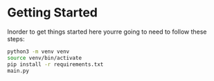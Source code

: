 # Getting Started 

Inorder to get things started here yourre going to need to follow these steps:

```bash 
python3 -m venv venv 
source venv/bin/activate
pip install -r requirements.txt
main.py
```
